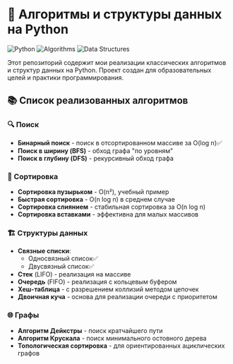 # 🚀 Алгоритмы и структуры данных на Python

![Python](https://img.shields.io/badge/Python-3.8+-blue?logo=python)
![Algorithms](https://img.shields.io/badge/Algorithms-%F0%9F%94%8D-green)
![Data Structures](https://img.shields.io/badge/Data_Structures-%F0%9F%92%BE-orange)

Этот репозиторий содержит мои реализации классических алгоритмов и структур данных на Python. Проект создан для образовательных целей и практики программирования.

## 📚 Список реализованных алгоритмов

### 🔍 Поиск
- **Бинарный поиск** - поиск в отсортированном массиве за O(log n)✅
- **Поиск в ширину (BFS)** - обход графа "по уровням"
- **Поиск в глубину (DFS)** - рекурсивный обход графа

### 🔢 Сортировка
- **Сортировка пузырьком** - O(n²), учебный пример
- **Быстрая сортировка** - O(n log n) в среднем случае
- **Сортировка слиянием** - стабильная сортировка за O(n log n)
- **Сортировка вставками** - эффективна для малых массивов

### 🏗 Структуры данных
- **Связные списки**:
  - Односвязный список✅
  - Двусвязный список✅
- **Стек** (LIFO) - реализация на массиве
- **Очередь** (FIFO) - реализация с кольцевым буфером
- **Хеш-таблица** - с разрешением коллизий методом цепочек
- **Двоичная куча** - основа для реализации очереди с приоритетом

### 🌐 Графы
- **Алгоритм Дейкстры** - поиск кратчайшего пути
- **Алгоритм Крускала** - поиск минимального остовного дерева
- **Топологическая сортировка** - для ориентированных ациклических графов
